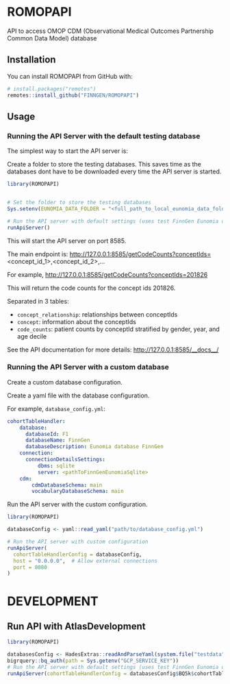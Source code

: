 # ROMOPAPI

API to access OMOP CDM (Observational Medical Outcomes Partnership Common Data Model) database

## Installation

You can install ROMOPAPI from GitHub with:

```r
# install.packages("remotes")
remotes::install_github("FINNGEN/ROMOPAPI")
```

## Usage

### Running the API Server with the default testing database

The simplest way to start the API server is:

Create a folder to store the testing databases. This saves time as the databases dont have to be downloaded every time the API server is started.

```r
library(ROMOPAPI)


# Set the folder to store the testing databases
Sys.setenv(EUNOMIA_DATA_FOLDER = "<full_path_to_local_eunomia_data_folder>")

# Run the API server with default settings (uses test FinnGen Eunomia database)
runApiServer()

```

This will start the API server on port 8585.

The main endpoint is: http://127.0.0.1:8585/getCodeCounts?conceptIds=<concept_id_1>,<concept_id_2>,...

For example, http://127.0.0.1:8585/getCodeCounts?conceptIds=201826

This will return the code counts for the concept ids 201826.

Separated in 3 tables:

- `concept_relationship`: relationships between conceptIds
- `concept`: information about the conceptIds
- `code_counts`: patient counts by conceptId stratified by gender, year, and age decile



See the API documentation for more details: http://127.0.0.1:8585/__docs__/


### Running the API Server with a custom database

Create a custom database configuration.

Create a yaml file with the database configuration.

For example, `database_config.yml`:
```yaml     
cohortTableHandler:
    database:
      databaseId: F1
      databaseName: FinnGen
      databaseDescription: Eunomia database FinnGen
    connection:
      connectionDetailsSettings:
          dbms: sqlite
          server: <pathToFinnGenEunomiaSqlite>
    cdm:
        cdmDatabaseSchema: main
        vocabularyDatabaseSchema: main
```

Run the API server with the custom configuration.

```r
library(ROMOPAPI)

databaseConfig <- yaml::read_yaml("path/to/database_config.yml")

# Run the API server with custom configuration
runApiServer(
  cohortTableHandlerConfig = databaseConfig,
  host = "0.0.0.0",  # Allow external connections
  port = 8080
)
```


# DEVELOPMENT

## Run API with AtlasDevelopment

```r
library(ROMOPAPI)

databasesConfig <- HadesExtras::readAndParseYaml(system.file("testdata", "config", "atlasDev_databasesConfig.yml", package = "ROMOPAPI"))
bigrquery::bq_auth(path = Sys.getenv("GCP_SERVICE_KEY"))
# Run the API server with default settings (uses test FinnGen Eunomia database)
runApiServer(cohortTableHandlerConfig = databasesConfig$BQ5k$cohortTableHandler)

```